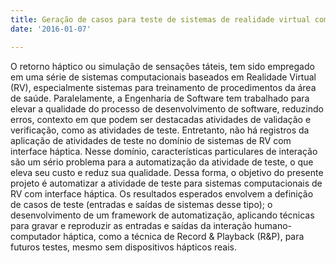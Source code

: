 ```yaml
---
title: Geração de casos para teste de sistemas de realidade virtual com retorno háptico
date: '2016-01-07'

---
```


O retorno háptico ou simulação de sensações táteis, tem sido empregado em uma série de sistemas computacionais baseados em Realidade Virtual (RV), especialmente sistemas para treinamento de procedimentos da área de saúde. Paralelamente, a Engenharia de Software tem trabalhado para elevar a qualidade do processo de desenvolvimento de software, reduzindo erros, contexto em que podem ser destacadas atividades de validação e verificação, como as atividades de teste. Entretanto, não há registros da aplicação de atividades de teste no domínio de sistemas de RV com interface háptica. Nesse domínio, características particulares de interação são um sério problema para a automatização da atividade de teste, o que eleva seu custo e reduz sua qualidade. Dessa forma, o objetivo do presente projeto é automatizar a atividade de teste para sistemas computacionais de RV com interface háptica. Os resultados esperados envolvem a definição de casos de teste (entradas e saídas de sistemas desse tipo); o desenvolvimento de um framework de automatização, aplicando técnicas para gravar e reproduzir as entradas e saídas da interação humano-computador háptica, como a técnica de Record & Playback (R&P), para futuros testes, mesmo sem dispositivos hápticos reais.
